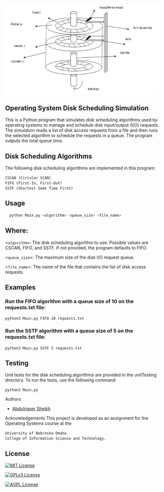 
![Logo](https://raw.githubusercontent.com/abdulnsheikh/Disk-Scheduling-Algorithms/main/images/image.png)

## Operating System Disk Scheduling Simulation
This is a Python program that simulates disk scheduling algorithms used by operating systems to manage and schedule disk input/output (I/O) requests. The simulation reads a list of disk access requests from a file and then runs the selected algorithm to schedule the requests in a queue. The program outputs the total queue time.

## Disk Scheduling Algorithms
The following disk scheduling algorithms are implemented in this program:

`CSCAN (Circular SCAN)`\
`FIFO (First-In, First-Out)`\
`SSTF (Shortest Seek Time First)`

## Usage 

```bash
  python Main.py <algorithm> <queue_size> <file_name>
```


## Where:

<`algorithm>`: The disk scheduling algorithm to use. Possible values are CSCAN, FIFO, and SSTF. If not provided, the program defaults to FIFO.

<`queue_size`>: The maximum size of the disk I/O request queue.

<`file_name`>: The name of the file that contains the list of disk access requests.

## Examples
### Run the FIFO algorithm with a queue size of 10 on the requests.txt file:

`python3 Main.py FIFO 10 requests.txt`

### Run the SSTF algorithm with a queue size of 5 on the requests.txt file:

`python3 Main.py SSTF 5 requests.txt`

## Testing
Unit tests for the disk scheduling algorithms are provided in the unitTesting directory. To run the tests, use the following command:

`python3 Main.py`

Authors
- [Abdulnaser Sheikh](https://github.com/abdulnsheikh/)

Acknowledgements
This project is developed as an assignment for the Operating Systems course at the 

`University of Nebraska Omaha`\
`College of Information Science and Technology`.

## License 

[![MIT License](https://img.shields.io/badge/License-MIT-green.svg)](https://choosealicense.com/licenses/mit/)

[![GPLv3 License](https://img.shields.io/badge/License-GPL%20v3-yellow.svg)](https://opensource.org/licenses/)

[![AGPL License](https://img.shields.io/badge/license-AGPL-blue.svg)](http://www.gnu.org/licenses/agpl-3.0)

